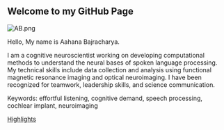 ## Welcome to my GitHub Page
![AB.png](/assests/images/AB.png)

Hello, My name is Aahana Bajracharya.

I am a cognitive neuroscientist working on developing computational methods to understand the neural bases of spoken language processing. My technical skills include data collection and analysis using functional magnetic resonance imaging and optical neuroimaging. I have been recognized for teamwork, leadership skills, and science communication.

Keywords: effortful listening, cognitive demand, speech processing, cochlear implant, neuroimaging


[Highlights](https://engineering.wustl.edu/academics/student-profiles/Aahana-Bajracharya.html)

<!---
### Markdown

Markdown is a lightweight and easy-to-use syntax for styling your writing. It includes conventions for

```markdown
Syntax highlighted code block

# Header 1
## Header 2
### Header 3

- Bulleted
- List

1. Numbered
2. List

**Bold** and _Italic_ and `Code` text

[Link](url) and ![Image](src)
```

For more details see [GitHub Flavored Markdown](https://guides.github.com/features/mastering-markdown/).

### Jekyll Themes

Your Pages site will use the layout and styles from the Jekyll theme you have selected in your [repository settings](https://github.com/Aahana1/aahana.github.io/settings). The name of this theme is saved in the Jekyll `_config.yml` configuration file.

### Support or Contact

Having trouble with Pages? Check out our [documentation](https://docs.github.com/categories/github-pages-basics/) or [contact support](https://github.com/contact) and we’ll help you sort it out.
--->
